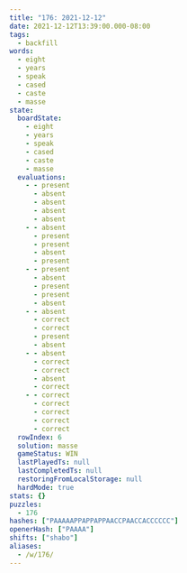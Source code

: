 ```yaml
---
title: "176: 2021-12-12"
date: 2021-12-12T13:39:00.000-08:00
tags:
  - backfill
words:
  - eight
  - years
  - speak
  - cased
  - caste
  - masse
state:
  boardState:
    - eight
    - years
    - speak
    - cased
    - caste
    - masse
  evaluations:
    - - present
      - absent
      - absent
      - absent
      - absent
    - - absent
      - present
      - present
      - absent
      - present
    - - present
      - absent
      - present
      - present
      - absent
    - - absent
      - correct
      - correct
      - present
      - absent
    - - absent
      - correct
      - correct
      - absent
      - correct
    - - correct
      - correct
      - correct
      - correct
      - correct
  rowIndex: 6
  solution: masse
  gameStatus: WIN
  lastPlayedTs: null
  lastCompletedTs: null
  restoringFromLocalStorage: null
  hardMode: true
stats: {}
puzzles:
  - 176
hashes: ["PAAAAAPPAPPAPPAACCPAACCACCCCCC"]
openerHash: ["PAAAA"]
shifts: ["shabo"]
aliases:
  - /w/176/
---
```

<!-- more -->
